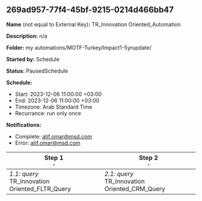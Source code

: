 ## 269ad957-77f4-45bf-9215-0214d466bb47

**Name** (not equal to External Key)**:** TR_Innovation Oriented_Automation

**Description:** n/a

**Folder:** my automations/MOTF-Turkey/Impact1-5yrupdate/

**Started by:** Schedule

**Status:** PausedSchedule

**Schedule:**

* Start: 2023-12-06 11:00:00 +03:00
* End: 2023-12-06 11:00:00 +03:00
* Timezone: Arab Standard Time
* Recurrance: run only once

**Notifications:**

* Complete: atif.omar@msd.com
* Error: atif.omar@msd.com

| Step 1<br>_<small>-</small>_ | Step 2<br>_<small>-</small>_ |
| --- | --- |
| _1.1: query_<br>TR_Innovation Oriented_FLTR_Query | _2.1: query_<br>TR_Innovation Oriented_CRM_Query |
